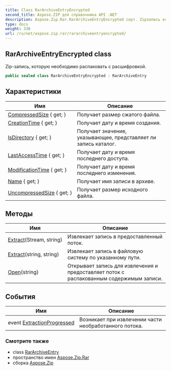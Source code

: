 ```yaml
---
title: Class RarArchiveEntryEncrypted
second_title: Aspose.ZIP для справочника API .NET
description: Aspose.Zip.Rar.RarArchiveEntryEncrypted сорт. Zipзапись которую необходимо распаковать с расшифровкой.
type: docs
weight: 330
url: /ru/net/aspose.zip.rar/rararchiveentryencrypted/
---
```

## RarArchiveEntryEncrypted class

Zip-запись, которую необходимо распаковать с расшифровкой.

```csharp
public sealed class RarArchiveEntryEncrypted : RarArchiveEntry
```

## Характеристики

| Имя | Описание |
| --- | --- |
| [CompressedSize](../../aspose.zip.rar/rararchiveentry/compressedsize/) { get; } | Получает размер сжатого файла. |
| [CreationTime](../../aspose.zip.rar/rararchiveentry/creationtime/) { get; } | Получает дату и время создания. |
| [IsDirectory](../../aspose.zip.rar/rararchiveentry/isdirectory/) { get; } | Получает значение, указывающее, представляет ли запись каталог. |
| [LastAccessTime](../../aspose.zip.rar/rararchiveentry/lastaccesstime/) { get; } | Получает дату и время последнего доступа. |
| [ModificationTime](../../aspose.zip.rar/rararchiveentry/modificationtime/) { get; } | Получает дату и время последнего изменения. |
| [Name](../../aspose.zip.rar/rararchiveentry/name/) { get; } | Получает имя записи в архиве. |
| [UncompressedSize](../../aspose.zip.rar/rararchiveentry/uncompressedsize/) { get; } | Получает размер исходного файла. |

## Методы

| Имя | Описание |
| --- | --- |
| [Extract](../../aspose.zip.rar/rararchiveentry/extract/)(Stream, string) | Извлекает запись в предоставленный поток. |
| [Extract](../../aspose.zip.rar/rararchiveentry/extract/)(string, string) | Извлекает запись в файловую систему по указанному пути. |
| [Open](../../aspose.zip.rar/rararchiveentry/open/)(string) | Открывает запись для извлечения и предоставляет поток с распакованным содержимым записи. |

## События

| Имя | Описание |
| --- | --- |
| event [ExtractionProgressed](../../aspose.zip.rar/rararchiveentry/extractionprogressed/) | Возникает при извлечении части необработанного потока. |

### Смотрите также

* class [RarArchiveEntry](../rararchiveentry/)
* пространство имен [Aspose.Zip.Rar](../../aspose.zip.rar/)
* сборка [Aspose.Zip](../../)


